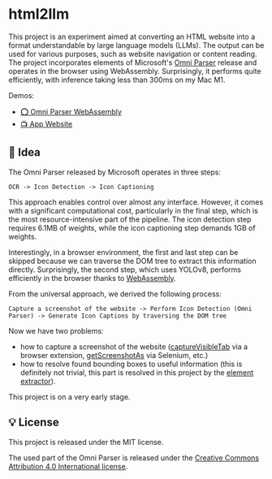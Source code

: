 # html2llm

This project is an experiment aimed at converting an HTML website into a format understandable by large language models (LLMs). The output can be used for various purposes, such as website navigation or content reading. The project incorporates elements of Microsoft's [Omni Parser](https://github.com/microsoft/OmniParser) release and operates in the browser using WebAssembly. Surprisingly, it performs quite efficiently, with inference taking less than 300ms on my Mac M1.

Demos:

* [⭕ Omni Parser WebAssembly](https://b4rtaz.github.io/html2llm/omni-parser-webassembly.html)
* [📺 App Website](https://b4rtaz.github.io/html2llm/app-website.html)

## 🚧 Idea

The Omni Parser released by Microsoft operates in three steps:

`OCR -> Icon Detection -> Icon Captioning`

This approach enables control over almost any interface. However, it comes with a significant computational cost, particularly in the final step, which is the most resource-intensive part of the pipeline. The icon detection step requires 6.1MB of weights, while the icon captioning step demands 1GB of weights.

Interestingly, in a browser environment, the first and last step can be skipped because we can traverse the DOM tree to extract this information directly. Surprisingly, the second step, which uses YOLOv8, performs efficiently in the browser thanks to [WebAssembly](https://github.com/Hyuto/yolov8-onnxruntime-web).

From the universal approach, we derived the following process:

`Capture a screenshot of the website -> Perform Icon Detection (Omni Parser) -> Generate Icon Captions by traversing the DOM tree`

Now we have two problems:

* how to capture a screenshot of the website ([captureVisibleTab](https://developer.mozilla.org/en-US/docs/Mozilla/Add-ons/WebExtensions/API/tabs/captureVisibleTab) via a browser extension, [getScreenshotAs](https://www.selenium.dev/selenium/docs/api/java/org/openqa/selenium/TakesScreenshot.html) via Selenium, etc.)
* how to resolve found bounding boxes to useful information (this is definitely not trivial, this part is resolved in this project by the [element extractor](html2llm/src/element-extractor/element-extractor.ts)).

This project is on a very early stage.

## 💡 License

This project is released under the MIT license.

The used part of the Omni Parser is released under the [Creative Commons Attribution 4.0 International license](https://github.com/microsoft/OmniParser/blob/master/LICENSE).
